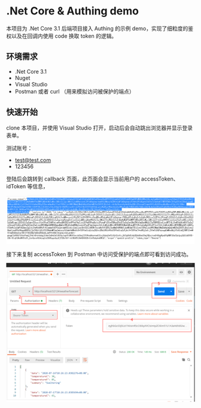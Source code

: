 # .Net Core & Authing demo

本项目为 .Net Core 3.1 后端项目接入 Authing 的示例 demo，实现了细粒度的鉴权以及在回调内使用 code 换取 token 的逻辑。

## 环境需求

- .Net Core 3.1
- Nuget
- Visual Studio
- Postman 或者 curl （用来模拟访问被保护的端点）

## 快速开始

clone 本项目，并使用 Visual Studio 打开，启动后会自动跳出浏览器并显示登录表单。

测试账号：

- test@test.com
- 123456

登陆后会跳转到 callback 页面，此页面会显示当前用户的 accessToken、idToken 等信息，

![](./docs/1.png)

接下来复制 accessToken 到 Postman 中访问受保护的端点即可看到访问成功。

![](./docs/2.png)
